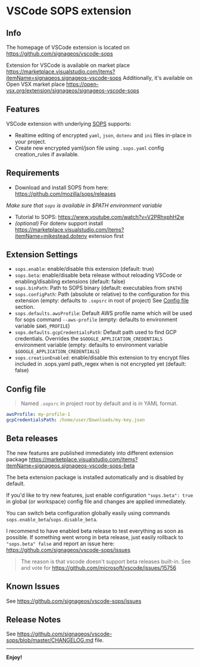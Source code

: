 # VSCode SOPS extension

## Info
The homepage of VSCode extension is located on https://github.com/signageos/vscode-sops

Extension for VSCode is available on market place https://marketplace.visualstudio.com/items?itemName=signageos.signageos-vscode-sops
Additionally, it's available on Open VSX market place https://open-vsx.org/extension/signageos/signageos-vscode-sops

## Features

VSCode extension with underlying [SOPS](https://github.com/mozilla/sops) supports:
- Realtime editing of encrypted `yaml`, `json`, `dotenv` and `ini` files in-place in your project.
- Create new encrypted yaml/json file using `.sops.yaml` config creation_rules if available.

## Requirements

- Download and install SOPS from here: https://github.com/mozilla/sops/releases

*Make sure that `sops` is available in $PATH environment variable*

- Tutorial to SOPS: https://www.youtube.com/watch?v=V2PRhxphH2w
- *(optional)* For dotenv support install https://marketplace.visualstudio.com/items?itemName=mikestead.dotenv extension first

## Extension Settings
* `sops.enable`: enable/disable this extension (default: true)
* `sops.beta`: enable/disable beta release without reloading VSCode or enabling/disabling extensions (default: false)
* `sops.binPath`: Path to SOPS binary (default: executables from `$PATH`)
* `sops.configPath`: Path (absolute or relative) to the configuration for this extension (empty: defaults to `.sopsrc` in root of project) See [Config file](#config-file) section.
* `sops.defaults.awsProfile`: Default AWS profile name which will be used for sops command `--aws-profile` (empty: defaults to environment variable `$AWS_PROFILE`)
* `sops.defaults.gcpCredentialsPath`: Default path used to find GCP credentials. Overrides the `$GOOGLE_APPLICATION_CREDENTIALS` environment variable (empty: defaults to environment variable `$GOOGLE_APPLICATION_CREDENTIALS`)
* `sops.creationEnabled`: enable/disable this extension to try encrypt files included in .sops.yaml path_regex when is not encrypted yet (default: false)

## Config file
> Named `.sopsrc` in project root by default and is in YAML format.
```yaml
awsProfile: my-profile-1
gcpCredentialsPath: /home/user/Downloads/my-key.json
```

## Beta releases
The new features are published immediately into different extension package https://marketplace.visualstudio.com/items?itemName=signageos.signageos-vscode-sops-beta

The beta extension package is installed automatically and is disabled by default.

If you'd like to try new features, just enable configuration `"sops.beta": true` in global (or workspace) config file and changes are applied immediately.

You can switch beta configuration globally easily using commands `sops.enable_beta`/`sops.disable_beta`.

I recommend to have enabled beta release to test everything as soon as possible. If something went wrong in beta release, just easily rollback to `"sops.beta" false` and report an issue here: https://github.com/signageos/vscode-sops/issues

> The reason is that vscode doesn't support beta releases built-in. See and vote for https://github.com/microsoft/vscode/issues/15756


## Known Issues
See https://github.com/signageos/vscode-sops/issues

## Release Notes

See https://github.com/signageos/vscode-sops/blob/master/CHANGELOG.md file.

-----------------------------------------------------------------------------------------------------------

**Enjoy!**
